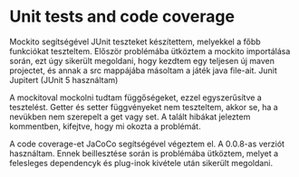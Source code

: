 # Unit tests and code coverage

Mockito segítségével JUnit teszteket készítettem, melyekkel a főbb funkciókat teszteltem.
Először problémába ütköztem a mockito importálása során, ezt úgy sikerült megoldani, hogy kezdtem egy teljesen új maven projectet, és annak a src mappájába másoltam
a játék java file-ait. Junit Jupitert (JUnit 5 használtam)

A mockitoval mockolni tudtam függőségeket, ezzel egyszerűsítve a tesztelést. Getter és setter függvényeket nem teszteltem, akkor se, ha a nevükben nem szerepelt a get vagy set.
A talált hibákat jeleztem kommentben, kifejtve, hogy mi okozta a problémát.

A code coverage-et JaCoCo segítségével végeztem el. A 0.0.8-as verziót használtam. Ennek beillesztése során is problémába ütköztem, melyet a felesleges dependencyk és plug-inok kivétele után sikerült megoldani.
